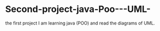 # Second-project-java-Poo---UML-
the first project I am learning  java (POO) and read the diagrams of UML. 

